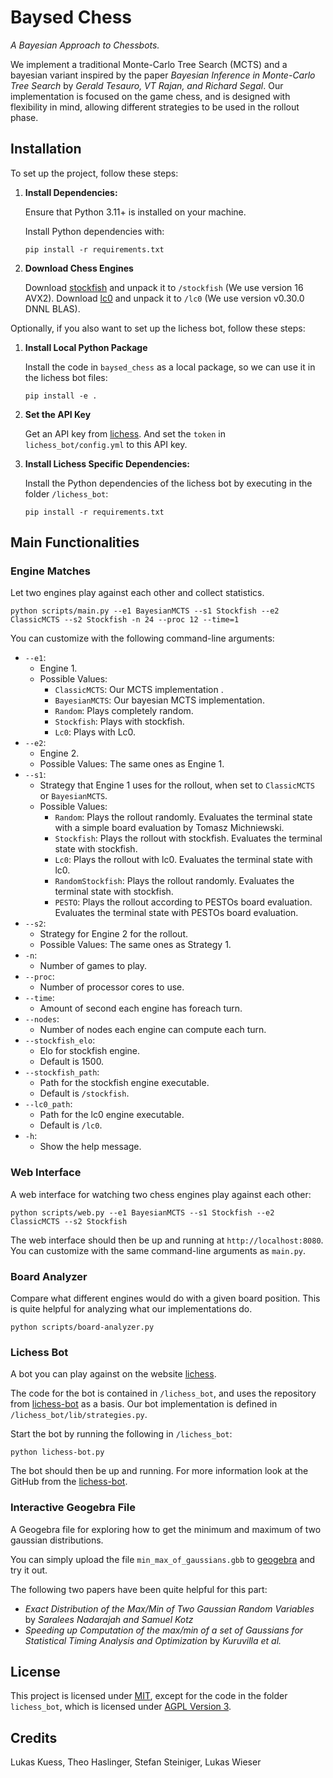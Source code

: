 # Baysed Chess

*A Bayesian Approach to Chessbots.*

We implement a traditional Monte-Carlo Tree Search (MCTS) and a bayesian variant inspired by the paper *Bayesian Inference in Monte-Carlo Tree Search* by *Gerald Tesauro, VT Rajan, and Richard Segal*.
Our implementation is focused on the game chess, and is designed with flexibility in mind, allowing different strategies to be used in the rollout phase.

## Installation

To set up the project, follow these steps:

1. **Install Dependencies:**
    
    Ensure that Python 3.11+ is installed on your machine.

    Install Python dependencies with:
    
    ```console
    pip install -r requirements.txt
    ```

2. **Download Chess Engines**

   Download [stockfish](https://stockfishchess.org/) and unpack it to `/stockfish` (We use version 16 AVX2).
   Download [lc0](https://lczero.org/play/download/) and unpack it to `/lc0` (We use version v0.30.0 DNNL BLAS).

Optionally, if you also want to set up the lichess bot, follow these steps:

1. **Install Local Python Package**

   Install the code in `baysed_chess` as a local package, so we can use it in the lichess bot files:
    ```console
    pip install -e .
    ```
   
2. **Set the API Key**

   Get an API key from [lichess](https://lichess.org/). And set the `token` in `lichess_bot/config.yml` to this API key.

3. **Install Lichess Specific Dependencies:**

   Install the Python dependencies of the lichess bot by executing in the folder `/lichess_bot`:
    ```console
    pip install -r requirements.txt
    ```

## Main Functionalities

### Engine Matches

Let two engines play against each other and collect statistics.

```console
python scripts/main.py --e1 BayesianMCTS --s1 Stockfish --e2 ClassicMCTS --s2 Stockfish -n 24 --proc 12 --time=1 
```

You can customize with the following command-line arguments:

* `--e1`:
  * Engine 1.
  * Possible Values:
    * `ClassicMCTS`: Our MCTS implementation .
    * `BayesianMCTS`: Our bayesian MCTS implementation.
    * `Random`: Plays completely random.
    * `Stockfish`: Plays with stockfish.
    * `Lc0`: Plays with Lc0.
* `--e2`:
  * Engine 2.
  * Possible Values: The same ones as Engine 1.
* `--s1`:
  * Strategy that Engine 1 uses for the rollout, when set to `ClassicMCTS` or `BayesianMCTS`. 
  * Possible Values:
    * `Random`: Plays the rollout randomly. Evaluates the terminal state with a simple board evaluation by Tomasz Michniewski.
    * `Stockfish`: Plays the rollout with stockfish. Evaluates the terminal state with stockfish.
    * `Lc0`: Plays the rollout with lc0. Evaluates the terminal state with lc0.
    * `RandomStockfish`: Plays the rollout randomly. Evaluates the terminal state with stockfish.
    * `PESTO`:  Plays the rollout according to PESTOs board evaluation. Evaluates the terminal state with PESTOs board evaluation.
* `--s2`:
  * Strategy for Engine 2 for the rollout.
  * Possible Values: The same ones as Strategy 1.
* `-n`:
  * Number of games to play.
* `--proc`:
  * Number of processor cores to use.
* `--time`:
  * Amount of second each engine has foreach turn.
* `--nodes`:
  * Number of nodes each engine can compute each turn.
* `--stockfish_elo`:
  * Elo for stockfish engine.
  * Default is 1500.
* `--stockfish_path`:
  * Path for the stockfish engine executable.
  * Default is `/stockfish`.
* `--lc0_path`:
   * Path for the lc0 engine executable.
   * Default is `/lc0`.
* `-h`:
  * Show the help message.

### Web Interface

A web interface for watching two chess engines play against each other:

```console
python scripts/web.py --e1 BayesianMCTS --s1 Stockfish --e2 ClassicMCTS --s2 Stockfish
```

The web interface should then be up and running at `http://localhost:8080`. 
You can customize with the same command-line arguments as `main.py`.


### Board Analyzer

Compare what different engines would do with a given board position.
This is quite helpful for analyzing what our implementations do.

```console
python scripts/board-analyzer.py 
```

### Lichess Bot

A bot you can play against on the website [lichess](https://lichess.org/). 

The code for the bot is contained in `/lichess_bot`, and uses the repository from [lichess-bot](https://github.com/lichess-bot-devs/lichess-bot) as a basis.
Our bot implementation is defined in `/lichess_bot/lib/strategies.py`.

Start the bot by running the following in `/lichess_bot`:

```console
python lichess-bot.py
```

The bot should then be up and running. 
For more information look at the GitHub from the [lichess-bot](https://github.com/lichess-bot-devs/lichess-bot).


### Interactive Geogebra File

A Geogebra file for exploring how to get the minimum and maximum of two gaussian distributions.

You can simply upload the file `min_max_of_gaussians.gbb` to [geogebra](https://www.geogebra.org/calculator) and try it out. 

The following two papers have been quite helpful for this part:

* *Exact Distribution of the Max/Min of Two Gaussian Random Variables* by *Saralees Nadarajah and Samuel Kotz*
* *Speeding up Computation of the max/min of a set of Gaussians for Statistical Timing Analysis and Optimization* by *Kuruvilla et al.*

## License

This project is licensed under [MIT](LICENSE-MIT), except for the code in the folder `lichess_bot`, which is licensed under [AGPL Version 3](LICENSE-AGPL).


## Credits

Lukas Kuess, Theo Haslinger, Stefan Steiniger, Lukas Wieser
